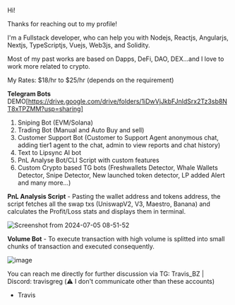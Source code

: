 Hi!

Thanks for reaching out to my profile!

I'm a Fullstack developer, who can help you with Nodejs, Reactjs, Angularjs, Nextjs, TypeScriptjs, Vuejs, Web3js, and Solidity.

Most of my past works are based on Dapps, DeFi, DAO, DEX...and I love to work more related to crypto.

My Rates: $18/hr to $25/hr (depends on the requirement)

**Telegram Bots** DEMO[https://drive.google.com/drive/folders/1iDwVjJkbFJnldSrx2Tz3sb8NT8xTPZMM?usp=sharing]
1. Sniping Bot (EVM/Solana)
2. Trading Bot (Manual and Auto Buy and sell)
3. Customer Support Bot (Customer to Support Agent anonymous chat, adding tier1 agent to the chat, admin to view reports and chat history)
4. Text to Lipsync AI bot
5. PnL Analyse Bot/CLI Script with custom features
6. Custom Crypto based TG bots (Freshwallets Detector, Whale Wallets Detector, Snipe Detector, New launched token detector, LP added Alert and many more...)

**PnL Analysis Script** - Pasting the wallet address and tokens address, the script fetches all the swap txs (UniswapV2, V3, Maestro, Banana) and calculates the Profit/Loss stats and displays them in terminal.

![Screenshot from 2024-07-05 08-51-52](https://github.com/TrasherTravis/TrasherTravis/assets/69963432/f4ee4ac9-49f3-4afa-8775-4229d4780e1b)


**Volume Bot** - To execute transaction with high volume is splitted into small chunks of transaction and executed consequently.

   ![image](https://github.com/TrasherTravis/TrasherTravis/assets/69963432/7b76b97e-f6bf-4804-80e2-b74613f7c8d1)


You can reach me directly for further discussion via TG: Travis_BZ  | Discord: travisgreg (⚠️ I don't communicate other than these accounts)

- Travis


